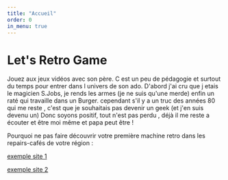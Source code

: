 ```yaml
---
title: "Accueil"
order: 0
in_menu: true
---
```

# Let's Retro Game


Jouez aux jeux vidéos avec son père. C est un peu de pédagogie et surtout du temps pour entrer dans l univers de son ado. D'abord j'ai cru que j etais le magicien S.Jobs, je rends les armes (je ne suis qu'une merde) enfin un raté qui travaille dans un Burger. cependant s'il y a un truc des années 80 qui me reste , c'est que je souhaitais pas devenir un geek (et j'en suis devenu un)
Donc soyons positif, tout n'est pas perdu , déjà il me reste a écouter et être moi même et papa peut être  !
 

Pourquoi ne pas faire découvrir votre première machine retro dans les repairs-cafés de votre région :

[exemple site 1](https://newick.github.io/repaircafejacouclapiers/)

[exemple site 2](https://www.lerabelais.org/agenda/bricosolidaire/) 